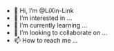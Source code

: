 - 👋 Hi, I’m @LiXin-Link
- 👀 I’m interested in ...
- 🌱 I’m currently learning ...
- 💞️ I’m looking to collaborate on ...
- 📫 How to reach me ...

<!---
LiXin-Link/LiXin-Link is a ✨ special ✨ repository because its `README.md` (this file) appears on your GitHub profile.
You can click the Preview link to take a look at your changes.
--->
